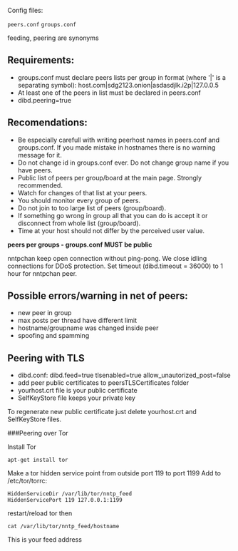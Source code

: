 Config files:

`peers.conf`
`groups.conf`

feeding, peering are synonyms

Requirements:
---------

* groups.conf must declare peers lists per group in format (where '|' is a separating symbol):
host.com|sdg2123.onion|asdasdjlk.i2p|127.0.0.5
* At least one of the peers in list must be declared in peers.conf
* dibd.peering=true


Recomendations:
---------

* Be especially carefull with writing peerhost names in peers.conf and groups.conf. If you made mistake in hostnames there is no warning message for it.
* Do not change id in groups.conf ever. Do not change group name if you have peers.
* Public list of peers per group/board at the main page. Strongly recommended.
* Watch for changes of that list at your peers.
* You should monitor every group of peers.
* Do not join to too large list of peers (group/board).
* If something go wrong in group all that you can do is accept it or disconnect from whole list (group/board).
* Time at your host should not differ by the perceived user value.

**peers per groups - groups.conf MUST be public**

nntpchan keep open connection without ping-pong. We close idling connections for DDoS protection. Set timeout (dibd.timeout = 36000) to 1 hour for nntpchan peer.

Possible errors/warning in net of peers:
------------------------
* new peer in group
* max posts per thread have different limit
* hostname/groupname was changed inside peer
* spoofing and spamming

Peering with TLS
----------
- dibd.conf: dibd.feed=true    tlsenabled=true    allow_unautorized_post=false
- add peer public certificates to peersTLSCertificates folder
- yourhost.crt file is your public certificate
- SelfKeyStore file keeps your private key

To regenerate new public certificate just delete yourhost.crt and SelfKeyStore files.

###Peering over Tor

Install Tor

    apt-get install tor

Make a tor hidden service point from outside port 119 to port 1199
Add to /etc/tor/torrc:

    HiddenServiceDir /var/lib/tor/nntp_feed
    HiddenServicePort 119 127.0.0.1:1199

restart/reload tor then

    cat /var/lib/tor/nntp_feed/hostname

This is your feed address
